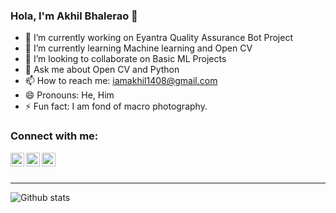 ### Hola, I'm Akhil Bhalerao 👋

<!--
**iamakkkhil/iamakkkhil** is a ✨ _special_ ✨ repository because its `README.md` (this file) appears on your GitHub profile.

Here are some ideas to get you started:
-->

- 🔭 I’m currently working on Eyantra Quality Assurance Bot Project
- 🌱 I’m currently learning Machine learning and Open CV
- 👯 I’m looking to collaborate on Basic ML Projects
- 💬 Ask me about Open CV and Python
- 📫 How to reach me: iamakhil1408@gmail.com
- 😄 Pronouns: He, Him
- ⚡ Fun fact: I am fond of macro photography.

### Connect with me:

[<img align="left" alt="iamakkkhil | Linkedln" width="22px" src="https://cdn.jsdelivr.net/npm/simple-icons@v3/icons/linkedin.svg" />][linkedin]
[<img align="left" alt="iamakkkhil | Linkedln" width="22px" src="https://cdn.jsdelivr.net/npm/simple-icons@v3/icons/twitter.svg" />][twitter]
[<img align="left" alt="iamakkkhil | Instagram" width="22px" src="https://cdn.jsdelivr.net/npm/simple-icons@v3/icons/instagram.svg" />][instagram]

<br /> 
<br />

---

![Github stats](https://github-readme-stats.vercel.app/api?username=iamakkkhil)

[linkedin]: https://www.linkedin.com/in/akhil-bhalerao-63b47a193
[twitter]: https://twitter.com/iamakkkhil
[instagram]: https://www.instagram.com/iamakkkhil/





